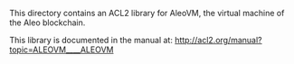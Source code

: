 This directory contains an ACL2 library for AleoVM,
the virtual machine of the Aleo blockchain.

This library is documented in the manual at:
http://acl2.org/manual?topic=ALEOVM____ALEOVM
